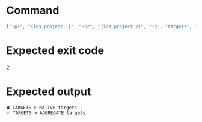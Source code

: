 # Command
```json
["-p1", "{ios_project_1}", "-p2", "{ios_project_2}", "-g", "targets", "-t", "NewFramework"]
```

# Expected exit code
2

# Expected output
```
❌ TARGETS > NATIVE targets
✅ TARGETS > AGGREGATE targets


```

